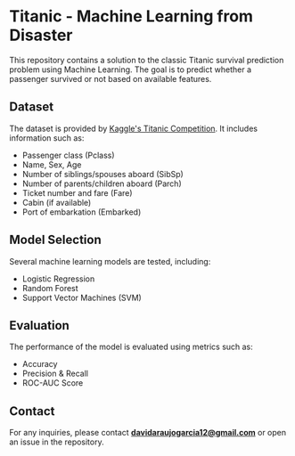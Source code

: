 # Titanic - Machine Learning from Disaster

This repository contains a solution to the classic Titanic survival prediction problem using Machine Learning. The goal is to predict whether a passenger survived or not based on available features.

## Dataset

The dataset is provided by [Kaggle's Titanic Competition](https://www.kaggle.com/c/titanic). It includes information such as:

- Passenger class (Pclass)
- Name, Sex, Age
- Number of siblings/spouses aboard (SibSp)
- Number of parents/children aboard (Parch)
- Ticket number and fare (Fare)
- Cabin (if available)
- Port of embarkation (Embarked)

## Model Selection

Several machine learning models are tested, including:
- Logistic Regression
- Random Forest
- Support Vector Machines (SVM)

## Evaluation

The performance of the model is evaluated using metrics such as:
- Accuracy
- Precision & Recall
- ROC-AUC Score

## Contact

For any inquiries, please contact **davidaraujogarcia12@gmail.com** or open an issue in the repository.

